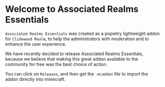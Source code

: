 # Welcome to Associated Realms Essentials
`Associated Realms Essentials` was created as a popietry lightweight addon for `Clidewood Realm`,
to help the administrators with moderation and to enhance the user experience.

We have recently decided to release Associated Realms Essentials,
because we believe that making this great addon available to the community for free was the best choice of action.

You can click on `Releases`, and then get the `.mcaddon` file to import the addon directly into minecraft.
